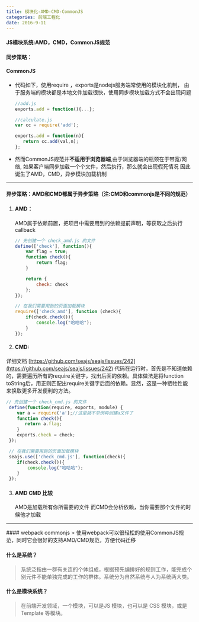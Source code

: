 ```yaml
---
title: 模块化-AMD-CMD-CommonJS
categories: 前端工程化
date: 2016-9-11
---
```

#### JS模块系统:AMD，CMD，CommonJS规范
#### 同步策略：
#### CommonJS
  - 代码如下，使用require ，exports是nodejs服务端常使用的模块化机制，
    由于服务端的模块都是本地文件加载很快，使用同步模块加载方式不会出现问题
    ```js
    //add.js
    exports.add = function(){...};

    //calculate.js
    var cc = require('add');

    exports.add = function(n){
       return cc.add(val,n);
    };
    ```

  - 然而CommonJS规范并**不适用于浏览器端**,由于浏览器端的瓶颈在于带宽/网络,
  如果客户端同步加载一个个文件，然后执行，那么就会出现假死情况
  因此诞生了AMD，CMD，异步模块加载机制

<hr/>

#### 异步策略：AMD和CMD都属于异步策略（注:CMD和commonjs是不同的规范）
1. #### AMD：
    AMD属于依赖前置，把项目中需要用到的依赖提前声明，等获取之后执行callback

    ```js
    // 先创建一个 check_amd.js 的文件
    define(['check'], function(){
        var flag = true;
        function check(){
            return flag;
        }

        return {
            check: check
        };
    });

    // 在我们需要用到的页面加载模块
    require(['check_amd'], function (check){
        if(check.check()){
            console.log("哈哈哈");
        }
    });
    ```

2. #### CMD:
  详细文档 [https://github.com/seajs/seajs/issues/242](https://github.com/seajs/seajs/issues/242)
   代码在运行时，首先是不知道依赖的，需要遍历所有的require关键字，找出后面的依赖。具体做法是将function toString后，用正则匹配出require关键字后面的依赖。显然，这是一种牺牲性能来换取更多开发便利的方法。
   ```js
   // 先创建一个 check_cmd.js 的文件
    define(function(require, exports, module) {
       var a = require('a');//这里就不举例再创建a文件了
       function check(){
          return a.flag;
       }
       exports.check = check;
    });

    // 在我们需要用到的页面加载模块
    seajs.use(['check_cmd.js'], function(check){
       if(check.check()){
           console.log("哈哈哈");
       }
    });
  ```

3. #### AMD CMD 比较
   AMD是加载所有你所需要的文件
   而CMD会分析依赖，当你需要那个文件的时候他才加载

<hr/>
#### webpack commonjs
> 使用webpack可以很轻松的使用CommonJS规范，同时它会很好的支持AMD/CMD规范，方便代码迁移

#### 什么是系统？
> 系统泛指由一群有关连的个体组成，根据预先编排好的规则工作，能完成个别元件不能单独完成的工作的群体。系统分为自然系统与人为系统两大类。

#### 什么是模块系统？
> 在前端开发领域，一个模块，可以是JS 模块，也可以是 CSS 模块，或是 Template 等模块。
>
